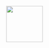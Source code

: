 <div id="header" align="center">
  <img src="https://i.ibb.co/v4P191S/PFP-Astronaut.png" width="100"/>
</div>

